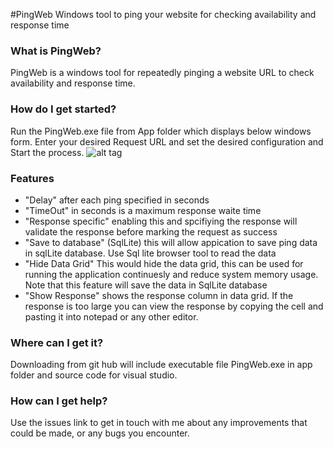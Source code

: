 #PingWeb
Windows tool to ping your website for checking availability and response time

### What is PingWeb?
PingWeb is a windows tool for repeatedly pinging a website URL to check availability and response time.

### How do I get started?
Run the PingWeb.exe file from App folder which displays below windows form. Enter your desired Request URL and set the desired configuration and Start the process.
![alt tag](https://cloud.githubusercontent.com/assets/6698586/16246396/f4a49578-37fc-11e6-81a7-fdd64897d3f8.PNG)
 
### Features
* "Delay" after each ping specified in seconds
* "TimeOut" in seconds is a maximum response waite time 
* "Response specific" enabling this and spcifiying the response will validate the response before marking the request as success
* "Save to database" (SqlLite) this will allow appication to save ping data in sqlLite database. Use Sql lite browser tool to read the data
* "Hide Data Grid" This would hide the data grid, this can be used for running the application continuesly and reduce system memory usage. Note that this feature will save the data in SqlLite database
* "Show Response" shows the response column in data grid. If the response is too large you can view the response by copying the cell and pasting it into notepad or any other editor.

### Where can I get it?
Downloading from git hub will include executable file PingWeb.exe in app folder and source code for visual studio.

### How can I get help?
Use the issues link to get in touch with me about any improvements that could be made, or any bugs you encounter.
